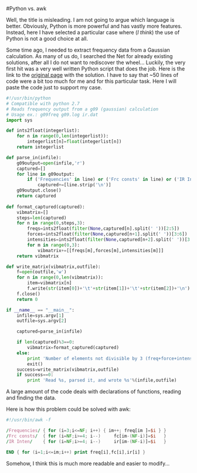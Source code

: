 #Python vs. awk

Well, the title is misleading. I am not going to argue which language is better. Obviously, Python is more powerful and has vastly more features. Instead, here I have selected a particular case where (_I think_) the use of Python is not a good choice at all.

Some time ago, I needed to extract frequency data from a Gaussian calculation. As many of us do, I searched the Net for already existing solutions, after all I do not want to rediscover the wheel... 
Luckily, the very first hit was a very well written Python script that does the job. Here is the link to the [original page](http://verahill.blogspot.se/2013/09/514-extracting-frequency-data-from.html) with the solution. I have to say that ~50 lines of code were a bit too much for me and for this particular task. Here I will paste the code just to support my case.

``` python linenums="1" hl_lines="16"
#!/usr/bin/python
# Compatible with python 2.7 
# Reads frequency output from a g09 (gaussian) calculation
# Usage ex.: g09freq g09.log ir.dat
import sys 

def ints2float(integerlist):
    for n in range(0,len(integerlist)):
        integerlist[n]=float(integerlist[n])
    return integerlist

def parse_in(infile):
    g09output=open(infile,'r')
    captured=[]
    for line in g09output:
        if ('Frequencies' in line) or ('Frc consts' in line) or ('IR Inten' in line):
            captured+=[line.strip('\n')]
    g09output.close()
    return captured
    
def format_captured(captured):
    vibmatrix=[]
    steps=len(captured)
    for n in range(0,steps,3):
        freqs=ints2float(filter(None,captured[n].split(' '))[2:5])
        forces=ints2float(filter(None,captured[n+1].split(' '))[3:6])
        intensities=ints2float(filter(None,captured[n+2].split(' '))[3:6])
        for m in range(0,3):
            vibmatrix+=[[freqs[m],forces[m],intensities[m]]]
    return vibmatrix

def write_matrix(vibmatrix,outfile):
    f=open(outfile,'w')
    for n in range(0,len(vibmatrix)):
        item=vibmatrix[n]
        f.write(str(item[0])+'\t'+str(item[1])+'\t'+str(item[2])+'\n')
    f.close()
    return 0

if __name__ == "__main__":
    infile=sys.argv[1]
    outfile=sys.argv[2]

    captured=parse_in(infile)

    if len(captured)%3==0:
        vibmatrix=format_captured(captured)
    else:
        print 'Number of elements not divisible by 3 (freq+force+intens=3)'
        exit()
    success=write_matrix(vibmatrix,outfile)
    if success==0:
        print 'Read %s, parsed it, and wrote %s'%(infile,outfile)

```

A large amount of the code deals with declarations of functions, reading and finding the data.

Here is how this problem could be solved with awk:
```awk title="extract-freq.awk"
#!/usr/bin/awk -f

/Frequencies/ { for (i=3;i<=NF; i++) { im++; freq[im ]=$i } }
/Frc consts/  { for (i=NF;i>=4; i--)     fc[im-(NF-i)]=$i   }
/IR Inten/    { for (i=NF;i>=4; i--)     ir[im-(NF-i)]=$i   }

END { for (i=1;i<=im;i++) print freq[i],fc[i],ir[i] }
```
Somehow, I think this is much more readable and easier to modify...

<!---

??? "python challenge"
    If you think that this could be done **significaanly** easier in `python` than the python solution above, here is a [link to a smaller](data/H2O.log) file on which you can try your code. I will be glad to share the solution on this page. 
    ```
    ./extract-freq.awk H2O.log

    1600.7808 1.6363 87.1321
    3806.5315 8.9139 5.0653
    3928.9605 9.8505 53.6136
    1600.7808 1.6363 87.1321
    3806.5315 8.9139 5.0653
    3928.9605 9.8505 53.6136
    ```

-->